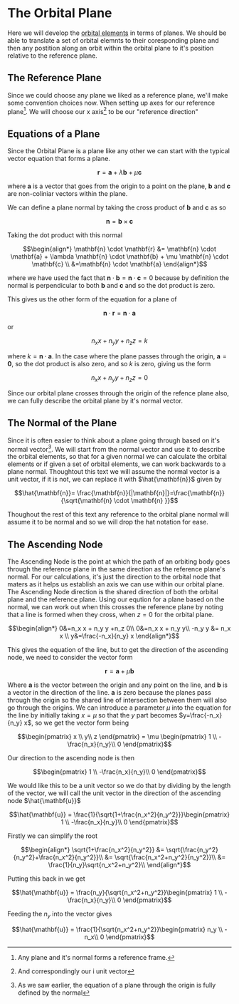 # The Orbital Plane

Here we will develop the [orbital elements](https://en.wikipedia.org/wiki/Orbital_elements) in terms of planes. We should be able to translate a set of orbital elemnts to their coresponding plane and then any postition along an orbit within the orbital plane to it's position relative to the reference plane.

## The Reference Plane

Since we could choose any plane we liked as a reference plane, we'll make some convention choices now. When setting up axes for our reference plane[^1]. We will choose our x axis[^2] to be our "reference direction"


[^1]:Any plane and it's normal forms a reference frame.
[^2]:And correspondingly our i unit vector

## Equations of a Plane

Since the Orbital Plane is a plane like any other we can start with the typical vector equation that forms a plane.

``` math
\mathbf{r} = \mathbf{a} + \lambda \mathbf{b} + \mu \mathbf{c}
```
where $\mathbf{a}$ is a vector that goes from the origin to a point on the plane, $\mathbf{b}$ and $\mathbf{c}$ are non-coliniar vectors within the plane.

We can define a plane normal by taking the cross product of $\mathbf{b}$ and $\mathbf{c}$ as so
``` math
\mathbf{n} = \mathbf{b} \times \mathbf{c}
```
Taking the dot product with this normal

``` math
\begin{align*}
\mathbf{n} \cdot \mathbf{r} &= \mathbf{n} \cdot  \mathbf{a} + \lambda \mathbf{n} \cdot  \mathbf{b} + \mu \mathbf{n} \cdot \mathbf{c} \\
&=\mathbf{n} \cdot  \mathbf{a}
\end{align*}
```
where we have used the fact that $\mathbf{n} \cdot  \mathbf{b} = \mathbf{n} \cdot \mathbf{c} = 0$ because by definition the normal is perpendicular to both $\mathbf{b}$ and $\mathbf{c}$ and so the dot product is zero.

This gives us the other form of the equation for a plane of
``` math
\mathbf{n} \cdot \mathbf{r}=\mathbf{n} \cdot  \mathbf{a}
```
or
``` math
n_x x + n_y y +n_z z=k
```
where $k = \mathbf{n} \cdot  \mathbf{a}$.
In the case where the plane passes through the origin, $\mathbf{a}=\mathbf{0}$, so the dot product is also zero, and so $k$ is zero, giving us the form
``` math
n_x x + n_y y +n_z z=0
```

Since our orbital plane crosses through the origin of the refence plane also, we can fully describe the orbital plane by it's normal vector.

## The Normal of the Plane

Since it is often easier to think about a plane going through based on it's normal vector[^3]. We will start from the normal vector and use it to describe the orbital elements, so that for a given normal we can calculate the orbital elements or if given a set of orbital elements, we can work backwards to a plane normal. Thoughtout this text we will assume the normal vector is a unit vector, if it is not, we can replace it with $\hat{\mathbf{n}}$ given by

``` math
\hat{\mathbf{n}}= \frac{\mathbf{n}}{|\mathbf{n}|}=\frac{\mathbf{n}}{\sqrt{\mathbf{n} \cdot \mathbf{n} }}
```

Thoughout the rest of this text any reference to the orbital plane normal will assume it to be normal and so we will drop the hat notation for ease.

[^3]: As we saw earlier, the equation of a plane through the origin is fully defined by the normal

## The Ascending Node

The Ascending Node is the point at which the path of an orbiting body goes through the reference plane in the same direction as the reference plane's normal. For our calculations, it's just the direction to the orbital node that maters as it helps us establish an axis we can use within our orbital plane. The Ascending Node direction is the shared direction of both the orbital plane and the reference plane. Using our eqution for a plane based on the normal, we can work out when this crosses the reference plane by noting that a line is formed when they cross, when $z=0$ for the orbital plane.
``` math
\begin{align*}
0&=n_x x + n_y y +n_z 0\\
0&=n_x x + n_y y\\
-n_y y &= n_x x \\
y&=\frac{-n_x}{n_y} x
\end{align*}
```
This gives the equation of the line, but to get the direction of the ascending node, we need to consider the vector form
``` math
\mathbf{r} = \mathbf{a} + \mu \mathbf{b}
```
Where $\mathbf{a}$ is the vector between the origin and any point on the line, and $\mathbf{b}$ is a vector in the direction of the line. $\mathbf{a}$ is zero because the planes pass through the origin so the shared line of intersection between them will also go through the origins. We can introduce a parameter $\mu$ into the equation for the line by initially taking $x=\mu$ so that the $y$ part becomes $y=\frac{-n_x}{n_y} x$, so we get the vector form being

``` math
\begin{pmatrix}
x \\
y\\
z
\end{pmatrix} = \mu \begin{pmatrix}
1 \\
-\frac{n_x}{n_y}\\
0
\end{pmatrix}
```
Our direction to the ascending node is then 
``` math
\begin{pmatrix}
1 \\
-\frac{n_x}{n_y}\\
0
\end{pmatrix}
```
We would like this to be a unit vector so we do that by dividing by the length of the vector, we will call the unit vector in the direction of the ascending node $\hat{\mathbf{u}}$

``` math
\hat{\mathbf{u}} = \frac{1}{\sqrt{1+\frac{n_x^2}{n_y^2}}}\begin{pmatrix}
1 \\
-\frac{n_x}{n_y}\\
0
\end{pmatrix}
```
Firstly we can simplify the root

``` math
\begin{align*}
\sqrt{1+\frac{n_x^2}{n_y^2}} &= \sqrt{\frac{n_y^2}{n_y^2}+\frac{n_x^2}{n_y^2}}\\
 &= \sqrt{\frac{n_x^2+n_y^2}{n_y^2}}\\
 &= \frac{1}{n_y}\sqrt{n_x^2+n_y^2}\\
\end{align*}
```
Putting this back in we get
``` math
\hat{\mathbf{u}} = \frac{n_y}{\sqrt{n_x^2+n_y^2}}\begin{pmatrix}
1 \\
-\frac{n_x}{n_y}\\
0
\end{pmatrix}
```
Feeding the $n_y$ into the vector gives
``` math
\hat{\mathbf{u}} = \frac{1}{\sqrt{n_x^2+n_y^2}}\begin{pmatrix}
n_y \\
-n_x\\
0
\end{pmatrix}
```
